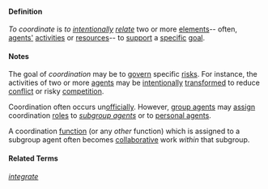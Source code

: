 #### Definition

*To coordinate* is *to [intentionally](https://github.com/gcassel/Modular-Organization-Terminology/blob/master/terms/intention.md) [relate](https://github.com/gcassel/Modular-Organization-Terminology/blob/master/terms/relationship.md)* two or more [elements](https://github.com/gcassel/Modular-Organization-Terminology/blob/master/terms/element.md)-- often, [agents'](https://github.com/gcassel/Modular-Organization-Terminology/blob/master/terms/agent.md) [activities](https://github.com/gcassel/Modular-Organization-Terminology/blob/master/terms/activity.md) or [resources](https://github.com/gcassel/Modular-Organization-Terminology/blob/master/terms/resource.md)-- to [support](https://github.com/gcassel/Modular-Organization-Terminology/blob/master/terms/support.md) a [specific](https://github.com/gcassel/Modular-Organization-Terminology/blob/master/terms/specific.md) [goal](https://github.com/gcassel/Modular-Organization-Terminology/blob/master/terms/goal.md). 
 
#### Notes

The goal of *coordination* may be to [govern](https://github.com/gcassel/Modular-Organization-Terminology/blob/master/terms/govern.md) specific [risks](https://github.com/gcassel/Modular-Organization-Terminology/blob/master/terms/risk.md).  For instance, the activities of two or more [agents](https://github.com/gcassel/Modular-Organization-Terminology/blob/master/terms/agent.md) may be [intentionally](https://github.com/gcassel/Modular-Organization-Terminology/blob/master/terms/intention.md) [transformed](https://github.com/gcassel/Modular-Organization-Terminology/blob/master/terms/transform.md) to reduce [conflict](https://github.com/gcassel/Modular-Organization-Terminology/blob/master/terms/conflict.md) or risky [competition](https://github.com/gcassel/Modular-Organization-Terminology/blob/master/terms/compete.md).
 
Coordination often occurs un[officially](https://github.com/gcassel/Modular-Organization-Terminology/blob/master/terms/official.md).  However, [group agents](https://github.com/gcassel/Modular-Organization-Terminology/blob/master/compound-terms/group-agent.md) may [assign](https://github.com/gcassel/Modular-Organization-Terminology/blob/master/terms/assign.md) coordination [roles](https://github.com/gcassel/Modular-Organization-Terminology/blob/master/terms/role.md) to *[subgroup agents](https://github.com/gcassel/Modular-Organization-Terminology/blob/master/compound-terms/subgroup-agent.md)* or to [personal agents](https://github.com/gcassel/Modular-Organization-Terminology/blob/master/terms/personal-agent.md).  

A coordination [function](https://github.com/gcassel/Modular-Organization-Terminology/blob/master/terms/function.md) (or any *other* function) which is assigned to a subgroup agent often becomes [collaborative](https://github.com/gcassel/Modular-Organization-Terminology/blob/master/terms/collaboration.md) work *within* that subgroup.

#### Related Terms

*[integrate](https://github.com/gcassel/Modular-Organizing-Terminology/tree/master/terms/integrate.md)*
